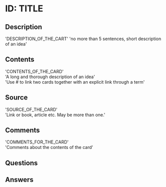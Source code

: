 # ID: TITLE

## Description
'DESCRIPTION_OF_THE_CART'
'no more than 5 sentences, short description of an idea'

## Contents
'CONTENTS_OF_THE_CARD'    
'A long and thorough description of an idea'    
'Use # to link two cards together with an explicit link through a term'

## Source
'SOURCE_OF_THE_CARD'   
'Link or book, article etc. May be more than one.'    

## Comments
'COMMENTS_FOR_THE_CARD'   
'Comments about the contents of the card'   

## Questions

## Answers

